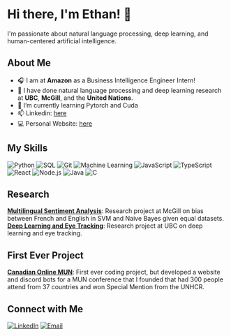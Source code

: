 # Hi there, I'm Ethan! 👋

I'm passionate about natural language processing, deep learning, and human-centered artificial intelligence. 

## About Me
- 🎧 I am at **Amazon** as a Business Intelligence Engineer Intern! 
- 🔭 I have done natural language processing and deep learning research at **UBC**, **McGill**, and the **United Nations**.
- 🌱 I’m currently learning Pytorch and Cuda 
- 📫 Linkedin: [here](https://www.linkedin.com/in/ethanwongca/)
- :computer: Personal Website: [here](https://ethanwong.ca/)


## My Skills
![Python](https://img.shields.io/badge/Python-3776AB?style=flat&logo=python&logoColor=white)
![SQL](https://img.shields.io/badge/SQL-4479A1?style=flat&logo=postgresql&logoColor=white)
![Git](https://img.shields.io/badge/Git-F05032?style=flat&logo=git&logoColor=white)
![Machine Learning](https://img.shields.io/badge/Machine%20Learning-FF6F00?style=flat&logo=ml&logoColor=white)
![JavaScript](https://img.shields.io/badge/JavaScript-F7DF1E?style=flat&logo=javascript&logoColor=black)
![TypeScript](https://img.shields.io/badge/TypeScript-007ACC?style=flat&logo=typescript&logoColor=white)
![React](https://img.shields.io/badge/React-61DAFB?style=flat&logo=react&logoColor=black)
![Node.js](https://img.shields.io/badge/Node.js-339933?style=flat&logo=node.js&logoColor=white)
![Java](https://img.shields.io/badge/Java-007396?style=flat&logo=java&logoColor=white)
![C](https://img.shields.io/badge/C-A8B9CC?style=flat&logo=c&logoColor=white)

## Research 
**[Multilingual Sentiment Analysis](https://arxiv.org/abs/2405.06692)**: Research project at McGill on bias between French and English in SVM and Naive Bayes given equal datasets. <br/>
**[Deep Learning and Eye Tracking](https://github.com/ethanwongca/hai_work)**: Research project at UBC on deep learning and eye tracking.

## First Ever Project 
**[Canadian Online MUN](https://github.com/ethanwongca/canadianonlinemun)**: First ever coding project, but developed a website and discord bots for a MUN conference that I founded that had 300 people attend from 37 countries and won Special Mention from the UNHCR. <br/>

## Connect with Me
[![LinkedIn](https://img.shields.io/badge/LinkedIn-blue?style=flat&logo=linkedin&logoColor=white)](https://www.linkedin.com/in/ethanwongca/)
[![Email](https://img.shields.io/badge/Email-D14836?style=flat&logo=gmail&logoColor=white)](mailto:ethanwongca@gmail.com)
